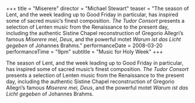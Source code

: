 +++
title = "Miserere"
director = "Michael Stewart"
teaser = "The season of Lent, and the week leading up to Good Friday in particular, has inspired some of sacred music’s finest composition. *The Tudor Consort* presents a selection of Lenten music from the Renaissance to the present day, including the authentic Sistine Chapel reconstruction of Gregorio Allegri’s famous *Miserere mei, Deus*, and the powerful motet *Warum ist das Licht gegeben* of Johannes Brahms."
performanceDate = 2008-03-20
performanceTime = "9pm"
subtitle = "Music for Holy Week"
+++

The season of Lent, and the week leading up to Good Friday in particular, has inspired some of sacred music’s finest composition. *The Tudor Consort* presents a selection of Lenten music from the Renaissance to the present day, including the authentic Sistine Chapel reconstruction of Gregorio Allegri’s famous *Miserere mei, Deus*, and the powerful motet *Warum ist das Licht gegeben* of Johannes Brahms.
